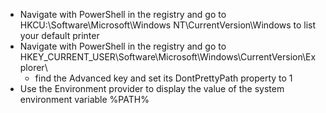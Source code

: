 - Navigate with PowerShell in the registry and go to HKCU:\Software\Microsoft\Windows NT\CurrentVersion\Windows to list your default printer
- Navigate with PowerShell in the registry and go to HKEY_CURRENT_USER\Software\Microsoft\Windows\CurrentVersion\Explorer\
  - find the Advanced key and set its DontPrettyPath property to 1
- Use the Environment provider to display the value of the system environment variable %PATH%
